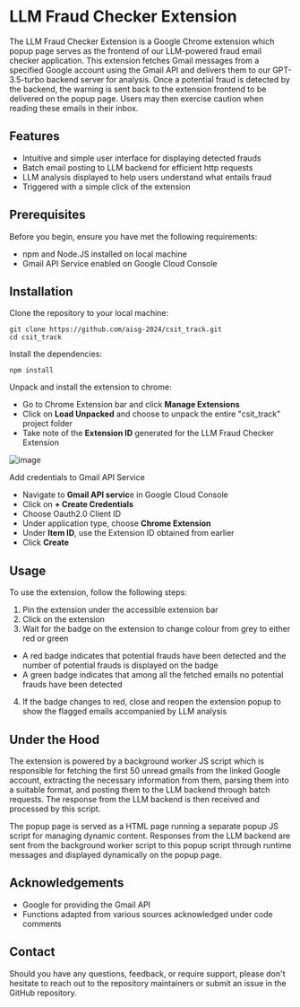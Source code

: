 # LLM Fraud Checker Extension
The LLM Fraud Checker Extension is a Google Chrome extension which popup page serves as the frontend of our LLM-powered fraud email checker application. 
This extension fetches Gmail messages from a specified Google account using the Gmail API and delivers them to our GPT-3.5-turbo backend server for analysis.
Once a potential fraud is detected by the backend, the warning is sent back to the extension frontend to be delivered on the popup page.
Users may then exercise caution when reading these emails in their inbox.

## Features
- Intuitive and simple user interface for displaying detected frauds
- Batch email posting to LLM backend for efficient http requests
- LLM analysis displayed to help users understand what entails fraud
- Triggered with a simple click of the extension

## Prerequisites
Before you begin, ensure you have met the following requirements:

- npm and Node.JS installed on local machine
- Gmail API Service enabled on Google Cloud Console


## Installation
Clone the repository to your local machine:

```
git clone https://github.com/aisg-2024/csit_track.git
cd csit_track
```

Install the dependencies:

```
npm install
```

Unpack and install the extension to chrome:
- Go to Chrome Extension bar and click **Manage Extensions**
- Click on **Load Unpacked** and choose to unpack the entire "csit_track" project folder
- Take note of the **Extension ID** generated for the LLM Fraud Checker Extension

![image](https://github.com/aisg-2024/csit_track/assets/111041948/1a227ab2-99f3-4227-ae45-9678c747b8ec)

Add credentials to Gmail API Service
- Navigate to **Gmail API servic**e in Google Cloud Console
- Click on **+ Create Credentials**
- Choose Oauth2.0 Client ID
- Under application type, choose **Chrome Extension**
- Under **Item ID**, use the Extension ID obtained from earlier
- Click **Create**

## Usage
To use the extension, follow the following steps:

1) Pin the extension under the accessible extension bar
2) Click on the extension
3) Wait for the badge on the extension to change colour from grey to either red or green
- A red badge indicates that potential frauds have been detected and the number of potential frauds is displayed on the badge
- A green badge indicates that among all the fetched emails no potential frauds have been detected
4) If the badge changes to red, close and reopen the extension popup to show the flagged emails accompanied by LLM analysis

## Under the Hood

The extension is powered by a background worker JS script which is responsible for fetching the first 50 unread gmails from the linked Google account, extracting the necessary information from them, parsing them into a suitable format, and posting them to the LLM backend through batch requests. The response from the LLM backend is then received and processed by this script.

The popup page is served as a HTML page running a separate popup JS script for managing dynamic content. Responses from the LLM backend are sent from the background worker script to this popup script through runtime messages and displayed dynamically on the popup page.

## Acknowledgements
- Google for providing the Gmail API
- Functions adapted from various sources acknowledged under code comments

## Contact
Should you have any questions, feedback, or require support, please don't hesitate to reach out to the repository maintainers or submit an issue in the GitHub repository.
